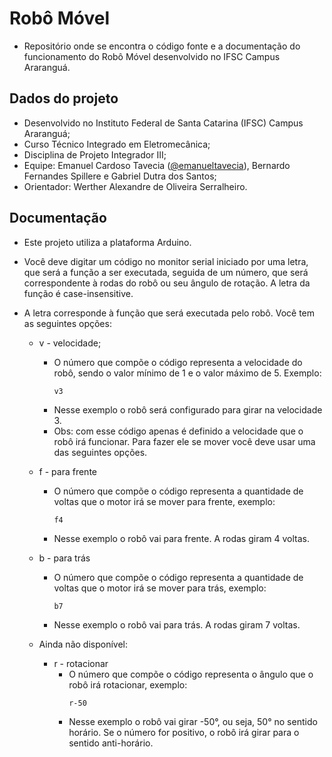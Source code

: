 # Robô Móvel
- Repositório onde se encontra o código fonte e a documentação do funcionamento do Robô Móvel desenvolvido no IFSC Campus Araranguá.

## Dados do projeto
- Desenvolvido no Instituto Federal de Santa Catarina (IFSC) Campus Araranguá;
- Curso Técnico Integrado em Eletromecânica;
- Disciplina de Projeto Integrador III;
- Equipe: Emanuel Cardoso Tavecia ([@emanueltavecia](https://github.com/emanueltavecia)), Bernardo Fernandes Spillere e Gabriel Dutra dos Santos;
- Orientador: Werther Alexandre de Oliveira Serralheiro.

## Documentação

- Este projeto utiliza a plataforma Arduino.

- Você deve digitar um código no monitor serial iniciado por uma letra, que será a função a ser executada, seguida de um número, que será correspondente à rodas do robô ou seu ângulo de rotação. A letra da função é case-insensitive.

- A letra corresponde à função que será executada pelo robô. Você tem as seguintes opções:

  - v - velocidade;
    - O número que compõe o código representa a velocidade do robô, sendo o valor mínimo de 1 e o valor máximo de 5. Exemplo:
      ```
      v3
      ```
    - Nesse exemplo o robô será configurado para girar na velocidade 3.
    - Obs: com esse código apenas é definido a velocidade que o robô irá funcionar. Para fazer ele se mover você deve usar uma das seguintes opções.

  - f - para frente
    - O número que compõe o código representa a quantidade de voltas que o motor irá se mover para frente, exemplo:
      ```
      f4
      ```
    - Nesse exemplo o robô vai para frente. A rodas giram 4 voltas.

  - b - para trás
    - O número que compõe o código representa a quantidade de voltas que o motor irá se mover para trás, exemplo:
      ```
      b7
      ```
    - Nesse exemplo o robô vai para trás. A rodas giram 7 voltas.

  - Ainda não disponível:

    - r - rotacionar
      - O número que compõe o código representa o ângulo que o robô irá rotacionar, exemplo:
        ```
        r-50
        ```
      - Nesse exemplo o robô vai girar -50°, ou seja, 50° no sentido horário. Se o número for positivo, o robô irá girar para o sentido anti-horário.
